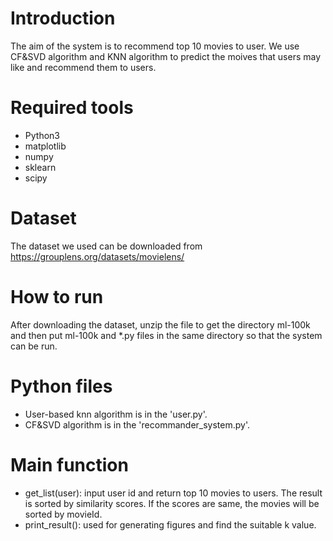 # Introduction
The aim of the system is to recommend top 10 movies to user. We use CF&SVD algorithm and KNN algorithm to predict the moives that users may like and recommend them to users.

# Required tools
- Python3
- matplotlib
- numpy
- sklearn
- scipy

# Dataset
The dataset we used can be downloaded from https://grouplens.org/datasets/movielens/

# How to run
After downloading the dataset, unzip the file to get the directory ml-100k and then put ml-100k and *.py files in the same directory so that the system can be run.

# Python files
- User-based knn algorithm is in the 'user.py'.
- CF&SVD algorithm is in the 'recommander_system.py'.

# Main function
- get_list(user): input user id and return top 10 movies to users. The result is sorted by similarity scores. If the scores are same, the movies will be sorted by movieId.
- print_result(): used for generating figures and find the suitable k value.



  
